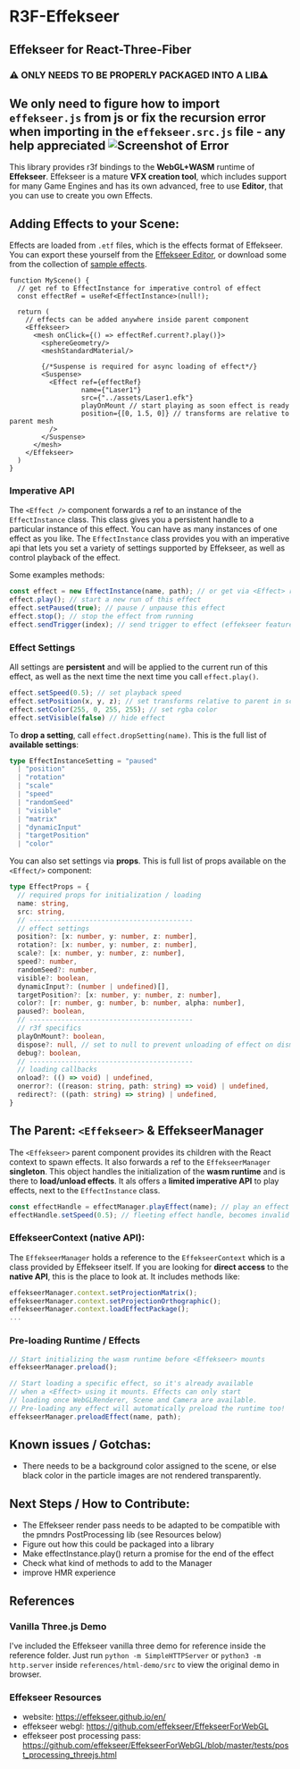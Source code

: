 # R3F-Effekseer
## Effekseer for React-Three-Fiber

### ⚠️ ONLY NEEDS TO BE PROPERLY PACKAGED INTO A LIB⚠️
**We only need to figure how to import `effekseer.js` from js or fix 
the recursion error when importing in the `effekseer.src.js` file - any help appreciated**
![Screenshot of Error](effek_err.png)
------------------


This library provides r3f bindings to the **WebGL+WASM** runtime
of **Effekseer**. Effekseer is a mature **VFX creation tool**,
which includes support for many Game Engines and has its own
advanced, free to use **Editor**, that you can use to create you own Effects.
 
## Adding Effects to your Scene:
Effects are loaded from `.etf` files, which is the effects 
format of Effekseer. You can export these yourself from the 
[Effekseer Editor](https://effekseer.github.io/en/), or download some from the
collection of [sample effects](https://effekseer.github.io/en/contribute.html).

```tsx
function MyScene() {
  // get ref to EffectInstance for imperative control of effect
  const effectRef = useRef<EffectInstance>(null!);

  return (
    // effects can be added anywhere inside parent component
    <Effekseer>
      <mesh onClick={() => effectRef.current?.play()}>
        <sphereGeometry/>
        <meshStandardMaterial/>

        {/*Suspense is required for async loading of effect*/}
        <Suspense> 
          <Effect ref={effectRef}
                  name={"Laser1"}
                  src={"../assets/Laser1.efk"}
                  playOnMount // start playing as soon effect is ready
                  position={[0, 1.5, 0]} // transforms are relative to parent mesh
          />
        </Suspense>
      </mesh>
    </Effekseer>
  )
}
```

### Imperative API

The `<Effect />` component forwards a ref to an instance of the 
`EffectInstance` class. This class gives you a persistent handle
to a particular instance of this effect. You can have as many instances
of one effect as you like. The `EffectInstance` class provides you
with an imperative api that lets you set a variety of settings supported
by Effekseer, as well as control playback of the effect. 

Some examples methods:
```js
const effect = new EffectInstance(name, path); // or get via <Effect> ref
effect.play(); // start a new run of this effect  
effect.setPaused(true); // pause / unpause this effect
effect.stop(); // stop the effect from running
effect.sendTrigger(index); // send trigger to effect (effekseer feature)
```

### Effect Settings
All settings are **persistent** and will be applied to the current
run of this effect, as well as the next time the next time you 
call `effect.play()`.
```js
effect.setSpeed(0.5); // set playback speed
effect.setPosition(x, y, z); // set transforms relative to parent in scene tree
effect.setColor(255, 0, 255, 255); // set rgba color
effect.setVisible(false) // hide effect
```

To **drop a setting**, call `effect.dropSetting(name)`. This is the full 
list of **available settings**:
```ts
type EffectInstanceSetting = "paused"
  | "position"
  | "rotation"
  | "scale"
  | "speed"
  | "randomSeed"
  | "visible"
  | "matrix"
  | "dynamicInput"
  | "targetPosition"
  | "color"
```
You can also set settings via **props**. This is full list of props 
available on the `<Effect/>` component:

```ts
type EffectProps = {
  // required props for initialization / loading
  name: string,
  src: string,
  // -----------------------------------------
  // effect settings
  position?: [x: number, y: number, z: number],
  rotation?: [x: number, y: number, z: number],
  scale?: [x: number, y: number, z: number],
  speed?: number,
  randomSeed?: number,
  visible?: boolean,
  dynamicInput?: (number | undefined)[],
  targetPosition?: [x: number, y: number, z: number],
  color?: [r: number, g: number, b: number, alpha: number],
  paused?: boolean,
  // -----------------------------------------
  // r3f specifics
  playOnMount?: boolean,
  dispose?: null, // set to null to prevent unloading of effect on dismount
  debug?: boolean,
  // -----------------------------------------
  // loading callbacks
  onload?: (() => void) | undefined,
  onerror?: ((reason: string, path: string) => void) | undefined,
  redirect?: ((path: string) => string) | undefined,
}
```

## The Parent: `<Effekseer>` & EffekseerManager

The `<Effekseer>` parent component provides its children with the React context to spawn effects.
It also forwards a ref to the `EffekseerManager` **singleton**.
This object handles the initialization of the **wasm runtime** and is there
to **load/unload effects**. It als offers a **limited imperative API** to play
effects, next to the `EffectInstance` class.
```js
const effectHandle = effectManager.playEffect(name); // play an effect
effectHandle.setSpeed(0.5); // fleeting effect handle, becomes invalid once effect has finished.
```

### EffekseerContext (native API):
The `EffekseerManager` holds a reference to the `EffekseerContext` which
is a class provided by Effekseer itself. If you are looking for **direct
access** to the **native API**, this is the place to look at. It includes methods like:
```js
effekseerManager.context.setProjectionMatrix();
effekseerManager.context.setProjectionOrthographic();
effekseerManager.context.loadEffectPackage();
...
```


### Pre-loading Runtime / Effects

```js
// Start initializing the wasm runtime before <Effekseer> mounts 
effekseerManager.preload();

// Start loading a specific effect, so it's already available
// when a <Effect> using it mounts. Effects can only start
// loading once WebGLRenderer, Scene and Camera are available.
// Pre-loading any effect will automatically preload the runtime too!
effekseerManager.preloadEffect(name, path);
```


## Known issues / Gotchas:
* There needs to be a background color assigned to the scene, or else 
black color in the particle images are not rendered transparently.

## Next Steps / How to Contribute:
* The Effekseer render pass needs to be adapted to be compatible
with the pmndrs PostProcessing lib (see Resources below)
* Figure out how this could be packaged into a library
* Make effectInstance.play() return a promise for the end of the effect
* Check what kind of methods to add to the Manager
* improve HMR experience

## References
### Vanilla Three.js Demo
I've included the Effekseer vanilla three demo for reference inside
the reference folder. 
Just run `python -m SimpleHTTPServer` or 
`python3 -m http.server` inside `references/html-demo/src` to view
the original demo in browser.

### Effekseer Resources
* website: https://effekseer.github.io/en/
* effekseer webgl: https://github.com/effekseer/EffekseerForWebGL
* effekseer post processing pass: https://github.com/effekseer/EffekseerForWebGL/blob/master/tests/post_processing_threejs.html



